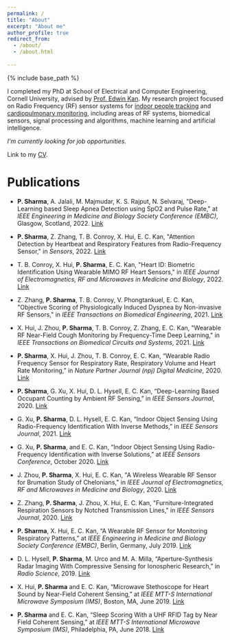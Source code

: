 ```yaml
---
permalink: /
title: "About"
excerpt: "About me"
author_profile: true
redirect_from: 
  - /about/
  - /about.html
  
---
```

{% include base_path %}

I completed my PhD at School of Electrical and Computer Engineering, Cornell University, advised by [Prof. Edwin Kan](https://kan.ece.cornell.edu/). My research project focused on Radio Frequency (RF) sensor systems for [indoor people tracking](https://psharma15.github.io/CLEAR/) and [cardiopulmonary monitoring](https://psharma15.github.io/RF-Vital-Sensing/), including areas of RF systems, biomedical sensors, signal processing and algorithms, machine learning and artificial intelligence. 

*I'm currently looking for job opportunities.*

Link to my <a href="/Pragya_Sharma_CV.pdf" target="_blank">CV</a>.

Publications
=====

  * **P. Sharma**, A. Jalali, M. Majmudar, K. S. Rajput, N. Selvaraj, "Deep-Learning based Sleep Apnea Detection using SpO2 and Pulse Rate," at _IEEE Engineering in Medicine and Biology Society Conference (EMBC)_, Glasgow, Scotland, 2022. [Link](https://doi.org/10.1109/EMBC48229.2022.9871295)
    
  * **P. Sharma**, Z. Zhang, T. B. Conroy, X. Hui, E. C. Kan, "Attention Detection by Heartbeat and Respiratory Features from Radio-Frequency Sensor," in _Sensors_, 2022. [Link](https://doi.org/10.3390/s22208047)

  * T. B. Conroy, X. Hui, **P. Sharma**, E. C. Kan, "Heart ID: Biometric Identification Using Wearable MIMO RF Heart Sensors," in _IEEE Journal of Electromagnetics, RF and Microwaves in Medicine and Biology_, 2022. [Link](https://doi.org/10.1109/JERM.2022.3223034)

  * Z. Zhang, **P. Sharma**, T. B. Conroy, V. Phongtankuel, E. C. Kan, "Objective Scoring of Physiologically Induced Dyspnea by Non-invasive RF Sensors," in _IEEE Transactions on Biomedical Engineering_, 2021. [Link](https://doi.org/10.1109/TBME.2021.3096462)

  * X. Hui, J. Zhou, **P. Sharma**, T. B. Conroy, Z. Zhang, E. C. Kan, "Wearable RF Near-Field Cough Monitoring by Frequency-Time Deep Learning," in _IEEE Transactions on Biomedical Circuits and Systems_, 2021. [Link](https://doi.org/10.1109/TBCAS.2021.3099865)

  * **P. Sharma**, X. Hui, J. Zhou, T. B. Conroy, E. C. Kan, “Wearable Radio Frequency Sensor for Respiratory Rate, Respiratory Volume and Heart Rate Monitoring,” in _Nature Partner Journal (npj) Digital Medicine_, 2020. [Link](https://www.nature.com/articles/s41746-020-0307-6)
  
  * **P. Sharma**, G. Xu, X. Hui, D. L. Hysell, E. C. Kan, “Deep-Learning Based Occupant Counting by Ambient RF Sensing,” in _IEEE Sensors Journal_, 2020. [Link](https://doi.org/10.1109/JSEN.2020.3045035)

  * G. Xu, **P. Sharma**, D. L. Hysell, E. C. Kan, “Indoor Object Sensing Using Radio-Frequency Identification With Inverse Methods,” in _IEEE Sensors Journal_, 2021. [Link](https://doi.org/10.1109/JSEN.2021.3086700)  
  
  * G. Xu, **P. Sharma**, and E. C. Kan, “Indoor Object Sensing Using Radio-Frequency Identification with Inverse Solutions,” at _IEEE Sensors Conference_, October 2020. [Link](https://ieeexplore.ieee.org/abstract/document/9278594)
      
  * J. Zhou, **P. Sharma**, X. Hui, E. C. Kan, "A Wireless Wearable RF Sensor for Brumation Study of Chelonians," in _IEEE Journal of Electromagnetics, RF and Microwaves in Medicine and Biology_, 2020. [Link](https://doi.org/10.1109/JERM.2020.2998761)

  * Z. Zhang, **P. Sharma**, J. Zhou, X. Hui, E. C. Kan, "Furniture-Integrated Respiration Sensors by Notched Transmission Lines," in _IEEE Sensors Journal_, 2020. [Link](https://doi.org/10.1109/JSEN.2020.3028970)

  * **P. Sharma**, X. Hui, E. C. Kan, “A Wearable RF Sensor for Monitoring Respiratory Patterns,” at _IEEE Engineering in Medicine and Biology Society Conference (EMBC)_, Berlin, Germany, July 2019. [Link](https://doi.org/10.1109/EMBC.2019.8857870)

  * D. L. Hysell, **P. Sharma**, M. Urco and M. A. Milla, “Aperture-Synthesis Radar Imaging With Compressive Sensing for Ionospheric Research,” in _Radio Science_, 2019. [Link](https://doi.org/10.1029/2019RS006805)

  * X. Hui, **P. Sharma** and E. C. Kan, “Microwave Stethoscope for Heart Sound by Near-Field Coherent Sensing,” at _IEEE MTT-S International Microwave Symposium (IMS)_, Boston, MA, June 2019. [Link](https://doi.org/10.1109/MWSYM.2019.8700904)

  * **P. Sharma** and E. C. Kan, “Sleep Scoring With a UHF RFID Tag by Near Field Coherent Sensing,” at _IEEE MTT-S International Microwave Symposium (IMS)_, Philadelphia, PA, June 2018. [Link](https://doi.org/10.1109/MWSYM.2018.8439216)

